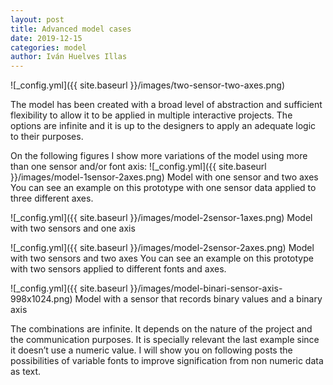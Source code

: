 ```yaml
---
layout: post
title: Advanced model cases
date: 2019-12-15
categories: model
author: Iván Huelves Illas
---
```

![_config.yml]({{ site.baseurl }}/images/two-sensor-two-axes.png)

The model has been created with a broad level of abstraction and sufficient flexibility to allow it to be applied in multiple interactive projects. The options are infinite and it is up to the designers to apply an adequate logic to their purposes.

On the following figures I show more variations of the model using more than one sensor and/or font axis:
![_config.yml]({{ site.baseurl }}/images/model-1sensor-2axes.png)
Model with one sensor and two axes
You can see an example on this prototype with one sensor data applied to three different axes.

![_config.yml]({{ site.baseurl }}/images/model-2sensor-1axes.png)
Model with two sensors and one axis

![_config.yml]({{ site.baseurl }}/images/model-2sensor-2axes.png)
Model with two sensors and two axes
You can see an example on this prototype with two sensors applied to different fonts and axes.

![_config.yml]({{ site.baseurl }}/images/model-binari-sensor-axis-998x1024.png)
Model with a sensor that records binary values
and a binary axis

The combinations are infinite. It depends on the nature of the project and the communication purposes. It is specially relevant the last example since it doesn’t use a numeric value. I will show you on following posts the possibilities of variable fonts to improve signification from non numeric data as text.
